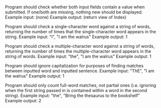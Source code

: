 Program should check whether both input fields contain a value when submitted. If one/both are missing, nothing new should be displayed.
    Example input: (none)
    Example output: (return view of Index)

Program should check a single-character word against a string of words, returning the number of times that the single-character word appears in the string.
    Example input: "I", "I am the walrus"
    Example output: 1


Program should check a multiple-character word against a string of words, returning the number of times the multiple-character word appears in the string of words.
    Example input: "the", "I am the walrus"
    Example output: 1


Program should ignore capitalization for purposes of finding matches between inputted word and inputted sentence.
    Example input: "ThE", "I am the walrus"
    Example output: 1


Program should only count full-word matches, not partial ones (i.e. ignoring when the first string passed in is contained within a word in the second string).
    Example input: "the", "Bring the thesaurus to the bookshelf"
    Example output: 2
